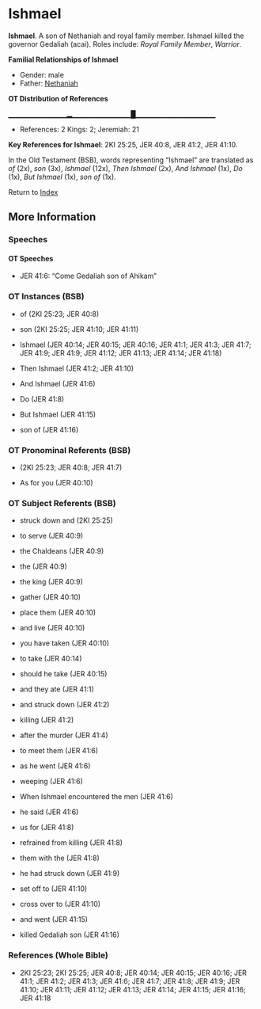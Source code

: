 # Ishmael
**Ishmael**. 
A son of Nethaniah and royal family member. Ishmael killed the governor Gedaliah (acai). 
Roles include: 
_Royal Family Member_, _Warrior_. 




**Familial Relationships of Ishmael**


* Gender: male
* Father: [Nethaniah](Nethaniah.md)


**OT Distribution of References**

▁▁▁▁▁▁▁▁▁▁▁▂▁▁▁▁▁▁▁▁▁▁▁█▁▁▁▁▁▁▁▁▁▁▁▁▁▁▁
* References: 2 Kings: 2; Jeremiah: 21



**Key References for Ishmael**: 
2KI 25:25, JER 40:8, JER 41:2, JER 41:10. 


In the Old Testament (BSB), words representing “Ishmael” are translated as 
*of* (2x), *son* (3x), *Ishmael* (12x), *Then Ishmael* (2x), *And Ishmael* (1x), *Do* (1x), *But Ishmael* (1x), *son of* (1x). 




Return to [Index](00-Index.md)

## More Information

### Speeches

#### OT Speeches

* JER 41:6: “Come Gedaliah son of Ahikam”

### OT Instances (BSB)

* of (2KI 25:23; JER 40:8)

* son (2KI 25:25; JER 41:10; JER 41:11)

* Ishmael (JER 40:14; JER 40:15; JER 40:16; JER 41:1; JER 41:3; JER 41:7; JER 41:9; JER 41:9; JER 41:12; JER 41:13; JER 41:14; JER 41:18)

* Then Ishmael (JER 41:2; JER 41:10)

* And Ishmael (JER 41:6)

* Do (JER 41:8)

* But Ishmael (JER 41:15)

* son of (JER 41:16)



### OT Pronominal Referents (BSB)

*  (2KI 25:23; JER 40:8; JER 41:7)

* As for you (JER 40:10)



### OT Subject Referents (BSB)

* struck down and (2KI 25:25)

* to serve (JER 40:9)

* the Chaldeans (JER 40:9)

* the (JER 40:9)

* the king (JER 40:9)

* gather (JER 40:10)

* place them (JER 40:10)

* and live (JER 40:10)

* you have taken (JER 40:10)

* to take (JER 40:14)

* should he take (JER 40:15)

* and they ate (JER 41:1)

* and struck down (JER 41:2)

* killing (JER 41:2)

* after the murder (JER 41:4)

* to meet them (JER 41:6)

* as he went (JER 41:6)

* weeping (JER 41:6)

* When Ishmael encountered the men (JER 41:6)

* he said (JER 41:6)

* us for (JER 41:8)

* refrained from killing (JER 41:8)

* them with the (JER 41:8)

* he had struck down (JER 41:9)

* set off to (JER 41:10)

* cross over to (JER 41:10)

* and went (JER 41:15)

* killed Gedaliah son (JER 41:16)



### References (Whole Bible)

* 2KI 25:23; 2KI 25:25; JER 40:8; JER 40:14; JER 40:15; JER 40:16; JER 41:1; JER 41:2; JER 41:3; JER 41:6; JER 41:7; JER 41:8; JER 41:9; JER 41:10; JER 41:11; JER 41:12; JER 41:13; JER 41:14; JER 41:15; JER 41:16; JER 41:18



